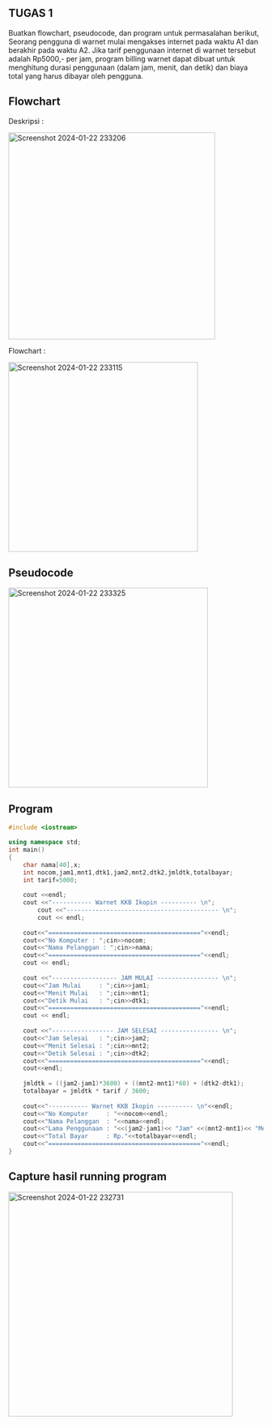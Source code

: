## TUGAS 1
Buatkan flowchart, pseudocode, dan program untuk permasalahan berikut,
Seorang pengguna di warnet mulai mengakses internet pada waktu A1 dan berakhir pada waktu A2. Jika tarif penggunaan internet di warnet tersebut adalah Rp5000,- per jam, program billing warnet dapat dibuat untuk menghitung durasi penggunaan (dalam jam, menit, dan detik) dan biaya total yang harus dibayar oleh pengguna.

## Flowchart
Deskripsi :

<img width="408" alt="Screenshot 2024-01-22 233206" src="https://github.com/nalesyn/TugasAlpro/assets/144500877/d21d7e4a-b5ac-400d-9865-d62fc61e4c80">

Flowchart :

<img width="374" alt="Screenshot 2024-01-22 233115" src="https://github.com/nalesyn/TugasAlpro/assets/144500877/8b87f1c9-ea77-4f8b-92c8-75b8366dbf5f">


## Pseudocode

<img width="394" alt="Screenshot 2024-01-22 233325" src="https://github.com/nalesyn/TugasAlpro/assets/144500877/46ee4aee-8370-4ce6-92de-c79668643a1d">


## Program
```c++
#include <iostream>

using namespace std;
int main()
{
	char nama[40],x;
	int nocom,jam1,mnt1,dtk1,jam2,mnt2,dtk2,jmldtk,totalbayar;
	int tarif=5000;
	
	cout <<endl;
	cout <<"----------- Warnet KKB Ikopin ---------- \n";
        cout <<"------------------------------------------ \n";
        cout << endl;
	
	cout<<"=========================================="<<endl;
	cout<<"No Komputer : ";cin>>nocom;
	cout<<"Nama Pelanggan : ";cin>>nama;
	cout<<"=========================================="<<endl;
	cout << endl;
	 
	cout <<"------------------ JAM MULAI ----------------- \n";
	cout<<"Jam Mulai     : ";cin>>jam1;
	cout<<"Menit Mulai   : ";cin>>mnt1;
	cout<<"Detik Mulai   : ";cin>>dtk1;
	cout<<"=========================================="<<endl;
	cout << endl;
	
	cout <<"----------------- JAM SELESAI ---------------- \n";
	cout<<"Jam Selesai   : ";cin>>jam2;
	cout<<"Menit Selesai : ";cin>>mnt2;
	cout<<"Detik Selesai : ";cin>>dtk2;
	cout<<"=========================================="<<endl;
	cout<<endl;
	
	jmldtk = ((jam2-jam1)*3600) + ((mnt2-mnt1)*60) + (dtk2-dtk1);
	totalbayar = jmldtk * tarif / 3600;
	
	cout<<"----------- Warnet KKB Ikopin ---------- \n"<<endl;
	cout<<"No Komputer     : "<<nocom<<endl;
	cout<<"Nama Pelanggan  : "<<nama<<endl;
	cout<<"Lama Penggunaan : "<<(jam2-jam1)<< "Jam" <<(mnt2-mnt1)<< "Menit" <<(dtk2-dtk1)<< "Detik" <<endl;
	cout<<"Total Bayar     : Rp."<<totalbayar<<endl;
	cout<<"=========================================="<<endl;
}
```
## Capture hasil running program

<img width="443" alt="Screenshot 2024-01-22 232731" src="https://github.com/nalesyn/TugasAlpro/assets/144500877/e1f7c78f-aee7-4872-9ad2-3087ceb25633">


